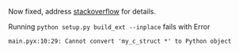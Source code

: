 Now fixed, address 
[stackoverflow](https://stackoverflow.com/questions/57185219/error-when-passing-pointer-to-imported-extension-type-method-while-having-no-pro)
for details.

Running `python setup.py build_ext --inplace` fails with Error

```
main.pyx:10:29: Cannot convert 'my_c_struct *' to Python object
```

